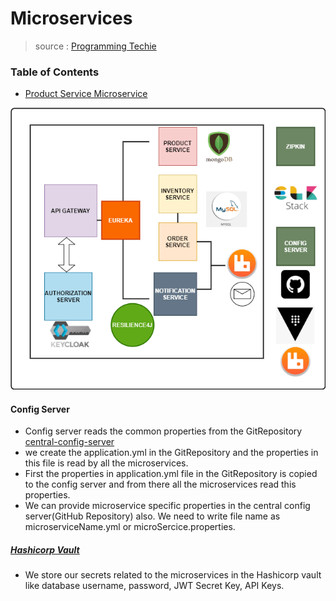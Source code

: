 # Microservices

> source : [Programming Techie](https://youtube.com/playlist?list=PLSVW22jAG8pDY3lXXEv1hKVIAlnJ9nDN_)

### Table of Contents

- [Product Service Microservice](https://github.com/krishna-sk/online-shopping/tree/master/product-service)


![](images/microservices_architecture.png)

#### Config Server
- Config server reads the common properties from the GitRepository [central-config-server](https://github.com/krishna-sk/central-config-server)
- we create the application.yml in the GitRepository and the properties in this file is read by all the microservices.
- First the properties in application.yml file in the GitRepository is copied to the config server and from there all the microservices read this properties.
- We can provide microservice specific properties in the central config server(GitHub Repository) also. We need to write file name as microserviceName.yml or microSercice.properties.

##### [Hashicorp Vault](https://learn.hashicorp.com/vault)
- We store our secrets related to the microservices in the Hashicorp vault like database username, password, JWT Secret Key, API Keys.
